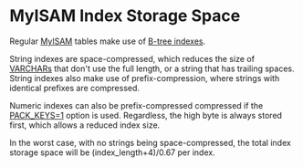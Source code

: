 # MyISAM Index Storage Space

Regular [MyISAM](../../../clients-and-utilities/myisam-clients-and-utilities/myisamchk-table-information.md) tables make use of [B-tree indexes](../../../server-usage/replication-cluster-multi-master/optimization-and-tuning/optimization-and-indexes/storage-engine-index-types.md#b-tree-indexes).

String indexes are space-compressed, which reduces the size of [VARCHARs](../../data-types/string-data-types/varchar.md) that don't use the full length, or a string that has trailing spaces. String indexes also make use of prefix-compression, where strings with identical prefixes are compressed.

Numeric indexes can also be prefix-compressed compressed if the [PACK_KEYS=1](../../sql-statements-and-structure/sql-statements/data-definition/create/create-tablespace.md#table-options) option is used. Regardless, the high byte is always stored first, which allows a reduced index size.

In the worst case, with no strings being space-compressed, the total index storage space will be (index_length+4)/0.67 per index.